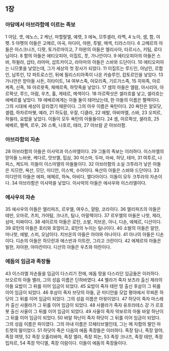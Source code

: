 ## 1장
### 아담에서 아브라함에 이르는 족보
1 아담, 셋, 에노스,
2 케난, 마할랄엘, 예렛,
3 에녹, 므투셀라, 라멕,
4 노아, 셈, 함, 야펫.
5 야펫의 아들은 고메르, 마곡, 마다이, 야완, 투발, 메섹, 티라스이다.
6 고메르의 아들은 아스크나즈, 디팟, 토가르마이고,
7 야완의 아들은 엘리사아, 타르시스, 키팀, 로다님이다.
8 함의 아들은 에티오피아, 이집트, 풋, 가나안이다.
9 에티오피아의 아들은 스바, 하윌라, 삽타, 라아마, 삽트카이고, 라아마의 아들은 스바와 드단이다.
10 에티오피아는 니므롯을 낳았는데, 그가 세상의 첫 장사가 되었다.
11 이집트는 루드인, 아남인, 르합인, 납투인,
12 파트로스인, 뒤에 필리스티아족이 나온 카슬루인, 캅토르인을 낳았다.
13 가나안은 맏아들 시돈, 히타이트,
14 여부스족, 아모리족, 기르가스족,
15 히위족, 아르케족, 신족,
16 아르왓족, 체메르족, 하맛족을 낳았다.
17 셈의 아들은 엘람, 아시리아, 아르팍삿, 루드, 아람, 우츠, 훌, 게테르, 메섹이다.
18 아르팍삿은 셀라흐를 낳고, 셀라흐는 에베르를 낳았다.
19 에베르에게는 아들 둘이 태어났는데, 한 아들의 이름은 펠렉이다. 그의 시대에 세상이 갈라졌기 때문이다. 그의 아우 이름은 욕탄이다.
20 욕탄은 알모닷, 셀렙, 하차르마웻, 예라,
21 하도람, 우잘, 디클라,
22 에발, 아비마엘, 스바,
23 오피르, 하윌라, 요밥을 낳았다. 이들이 모두 욕탄의 아들들이다.
24 셈, 아르팍삿, 셀라흐,
25 에베르, 펠렉, 르우,
26 스룩, 나호르, 테라,
27 아브람 곧 아브라함.
### 아브라함의 자손
28 아브라함의 아들은 이사악과 이스마엘이다.
29 그들의 족보는 이러하다. 이스마엘의 맏아들 느바욧, 케다르, 앗브엘, 밉삼,
30 미스마, 두마, 마싸, 하닷, 테마,
31 여투르, 나피스, 케드마. 이들이 이스마엘의 아들들이다.
32 아브라함의 소실 크투라가 낳은 아들은 지므란, 욕산, 므단, 미디안, 이스박, 수아이다. 욕산의 아들은 스바와 드단이다.
33 미디안의 아들은 에파, 에페르, 하녹, 아비다, 엘다아이다. 이들이 모두 크투라의 자손이다.
34 아브라함은 이사악을 낳았다. 이사악의 아들은 에사우와 이스라엘이다.
### 에사우의 자손
35 에사우의 아들은 엘리파즈, 르우엘, 여우스, 얄람, 코라이다.
36 엘리파즈의 아들은 테만, 오마르, 츠피, 가아탐, 크나즈, 팀나, 아말렉이다.
37 르우엘의 아들은 나핫, 제라, 삼마, 미짜이다.
38 세이르의 아들은 로탄, 소발, 치브온, 아나, 디손, 에체르, 디산이다.
39 로탄의 아들은 호리와 호맘이고, 로탄의 누이는 팀나이다.
40 소발의 아들은 알얀, 마나핫, 에발, 스피, 오남이다. 치브온의 아들은 아야와 아나이다.
41 아나의 아들은 디손이다. 디손의 아들은 하므란과 에스반과 이트란, 그리고 크란이다.
42 에체르의 아들은 빌한, 자아완, 야아칸이다. 디산의 아들은 우츠와 아란이다.
### 에돔의 임금과 족장들
43 이스라엘 자손들을 임금이 다스리기 전에, 에돔 땅을 다스리던 임금들은 이러하다. 브오르의 아들 벨라, 그의 성읍 이름은 딘하바였다.
44 벨라가 죽자 보츠라 출신 제라의 아들 요밥이 그 뒤를 이어 임금이 되었다.
45 요밥이 죽자 테만 땅 출신 후삼이 그 뒤를 이어 임금이 되었다.
46 후삼이 죽자 브닷의 아들, 곧 미디안을 모압 평야에서 무찌른 하닷이 그 뒤를 이어 임금이 되었다. 그의 성읍 이름은 아윗이었다.
47 하닷이 죽자 마스레카 출신 사믈라가 그 뒤를 이어 임금이 되었다.
48 사믈라가 죽자 유프라테스 강 가 르호봇 출신 사울이 그 뒤를 이어 임금이 되었다.
49 사울이 죽자 악보르의 아들 바알 하난이 그 뒤를 이어 임금이 되었다.
50 바알 하난이 죽자 하닷이 그 뒤를 이어 임금이 되었다. 그의 성읍 이름은 파이였다. 그의 아내 이름은 므헤타브엘인데, 그는 메 자합의 딸인 마트렛의 딸이었다.
51 하닷이 죽은 다음의 에돔 족장들은 이러하다. 족장 팀나, 족장 알야, 족장 여텟,
52 족장 오홀리바마, 족장 엘라, 족장 피논,
53 족장 크나즈, 족장 테만, 족장 밉차르,
54 족장 막디엘, 족장 이람이다. 이들이 에돔의 족장들이다.

